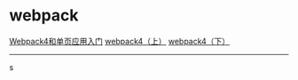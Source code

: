 # webpack

[Webpack4和单页应用入门](https://github.com/wallstreetcn/webpack-and-spa-guide)
[webpack4（上）](https://juejin.im/post/5b56909a518825195f499806)
[webpack4（下）](https://juejin.im/post/5b5d6d6f6fb9a04fea58aabc)

---

s